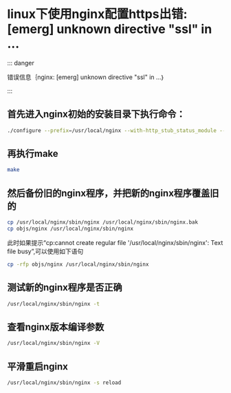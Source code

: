 # linux下使用nginx配置https出错: [emerg] unknown directive "ssl" in ...

::: danger

错误信息｛nginx: [emerg] unknown directive "ssl" in ...｝

:::

## 首先进入nginx初始的安装目录下执行命令：
``` bash
./configure --prefix=/usr/local/nginx --with-http_stub_status_module --with-http_ssl_module
```
## 再执行make
``` bash
make
```
## 然后备份旧的nginx程序，并把新的nginx程序覆盖旧的
``` bash
cp /usr/local/nginx/sbin/nginx /usr/local/nginx/sbin/nginx.bak
cp objs/nginx /usr/local/nginx/sbin/nginx
```
此时如果提示“cp:cannot create regular file '/usr/local/nginx/sbin/nginx': Text file busy”,可以使用如下语句
``` bash
cp -rfp objs/nginx /usr/local/nginx/sbin/nginx
```
## 测试新的nginx程序是否正确
``` bash
/usr/local/nginx/sbin/nginx -t
```
## 查看nginx版本编译参数
``` bash
/usr/local/nginx/sbin/nginx -V
```
## 平滑重启nginx
``` bash
/usr/local/nginx/sbin/nginx -s reload
```
